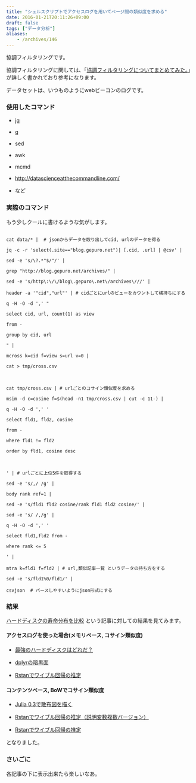 ```yaml
---
title: "シェルスクリプトでアクセスログを用いてページ間の類似度を求める"
date: 2016-01-21T20:11:26+09:00
draft: false
tags: ["データ分析"]
aliases:
    - /archives/146
---
```


協調フィルタリングです。

協調フィルタリングに関しては、「[協調フィルタリングについてまとめてみた。](http://d.hatena.ne.jp/EulerDijkstra/20130407/1365349866)」が詳しく書かれており参考になります。

データセットは、いつものようにwebビーコンのログです。

### 使用したコマンド

* [jq](https://github.com/stedolan/jq)
* [q](http://harelba.github.io/q/)
* sed
* awk
* mcmd
* http://datascienceatthecommandline.com/
* など


### 実際のコマンド

もう少しクールに書けるような気がします。

~~~
cat data/* |  # jsonからデータを取り出してcid, urlのデータを得る
jq -c -r 'select(.site=="blog.gepuro.net")| [.cid, .url] | @csv' |
sed -e 's/\?.*"$/"/' |
grep "http://blog.gepuro.net/archives/" |
sed -e 's/http\:\/\/blog\.gepuro\.net\/archives\///' |
header -a '"cid","url"' | # cidごとにurlのビューをカウントして横持ちにする
q -H -O -d ',' "
select cid, url, count(1) as view
from -
group by cid, url
" |
mcross k=cid f=view s=url v=0 |
cat > tmp/cross.csv

cat tmp/cross.csv | # urlごとのコサイン類似度を求める
msim -d c=cosine f=$(head -n1 tmp/cross.csv | cut -c 11-) |
q -H -O -d ',' '
select fld1, fld2, cosine
from -
where fld1 != fld2
order by fld1, cosine desc

' | # urlごとに上位5件を取得する
sed -e 's/,/ /g' |
body rank ref=1 |
sed -e 's/fld1 fld2 cosine/rank fld1 fld2 cosine/' |
sed -e 's/ /,/g' |
q -H -O -d ',' '
select fld1,fld2 from -
where rank <= 5
' |
mtra k=fld1 f=fld2 | # url,類似記事一覧 というデータの持ち方をする
sed -e 's/fld1%0/fld1/' |
csvjson  # パースしやすいようにjson形式にする
~~~

### 結果

[ハードディスクの寿命分布を比較](http://blog.gepuro.net/archives/118) という記事に対しての結果を見てみます。

#### アクセスログを使った場合(メモリベース, コサイン類似度)

* [最強のハードディスクはどれだ？](http://blog.gepuro.net/archives/119)
* [dplyrの暗黒面](http://blog.gepuro.net/archives/120)
* [Rstanでワイブル回帰の推定](http://blog.gepuro.net/archives/106)

#### コンテンツベース, BoWでコサイン類似度
* [Julia 0.3で散布図を描く](http://blog.gepuro.net/archives/87)
* [Rstanでワイブル回帰の推定（説明変数複数バージョン）](http://blog.gepuro.net/archives/106)
* [Rstanでワイブル回帰の推定](http://blog.gepuro.net/archives/107)

となりました。

### さいごに

各記事の下に表示出来たら楽しいなあ。



